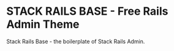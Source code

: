 # STACK RAILS BASE - Free Rails Admin Theme

Stack Rails Base - the boilerplate of Stack Rails Admin.

## 
